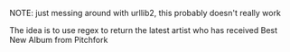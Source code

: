NOTE: just messing around with urllib2, this probably doesn't really work

The idea is to use regex to return the latest artist who has received Best New Album from Pitchfork

